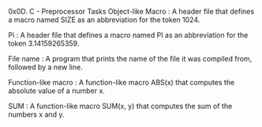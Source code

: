 0x0D. C - Preprocessor
Tasks
Object-like Macro : A header file that defines a macro named SIZE as an abbreviation for the token 1024.

Pi : A header file that defines a macro named PI as an abbreviation for the token 3.14159265359.

File name : A program that prints the name of the file it was compiled from, followed by a new line.

Function-like macro : A function-like macro ABS(x) that computes the absolute value of a number x.

SUM : A function-like macro SUM(x, y) that computes the sum of the numbers x and y.
